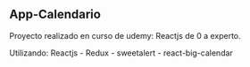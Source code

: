 ## App-Calendario

Proyecto realizado en curso de udemy: Reactjs de 0 a experto.

Utilizando: Reactjs - Redux - sweetalert - react-big-calendar

